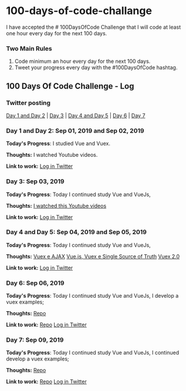 # 100-days-of-code-challange
I have accepted the # 100DaysOfCode Challenge that I will code at least one hour every day for the next 100 days.

### Two Main Rules
1.  Code minimum an hour every day for the next 100 days.
2.  Tweet your progress every day with the #100DaysOfCode hashtag.

## 100 Days Of Code Challenge - Log

### Twitter posting
[Day 1 and Day 2](https://twitter.com/FabioVanderlei/status/1168377422275891201) | [Day 3](https://twitter.com/FabioVanderlei/status/1168984980661395457) | [Day 4 and Day 5](https://twitter.com/FabioVanderlei/status/1169987496517746690) | [Day 6](https://twitter.com/FabioVanderlei/status/1170170058292834306) | [Day 7](https://twitter.com/FabioVanderlei/status/1171477116820414464)


### Day 1 and Day 2: Sep 01, 2019 and Sep 02, 2019
**Today's Progress**: I studied Vue and Vuex.

**Thoughts:** I watched Youtube videos.

**Link to work:** [Log in Twitter](https://twitter.com/FabioVanderlei/status/1168377422275891201)
 
### Day 3: Sep 03, 2019
**Today's Progress**: Today I continued study Vue and VueJs,

**Thoughts:** [I watched this Youtube videos](https://www.youtube.com/watch?v=BT1kKaZwPRs&list=PLFJmwzuHdBRTN93itG0UiZpqs8ZnBSeEF&index=3)

**Link to work:** [Log in Twitter](https://twitter.com/FabioVanderlei/status/1168984980661395457)

### Day 4 and Day 5: Sep 04, 2019 and Sep 05, 2019
**Today's Progress**: Today I continued study Vue and VueJs,

**Thoughts:** [Vuex e AJAX](https://www.youtube.com/watch?v=Fn6pB3sYhn4&list=PLFJmwzuHdBRTN93itG0UiZpqs8ZnBSeEF&index=1)
[Vue.js, Vuex e Single Source of Truth](https://www.youtube.com/watch?v=QIGFxhUQ_VM&list=PLFJmwzuHdBRTN93itG0UiZpqs8ZnBSeEF&index=2)
[Vuex 2.0](https://www.youtube.com/watch?v=BT1kKaZwPRs&list=PLFJmwzuHdBRTN93itG0UiZpqs8ZnBSeEF&index=3)

**Link to work:** [Log in Twitter](https://twitter.com/FabioVanderlei/status/1169987496517746690)

### Day 6: Sep 06, 2019
**Today's Progress**: Today I continued study Vue and VueJs, I develop a vuex examples;

**Thoughts:** [Repo](https://github.com/fabiovanderlei/vuex-example)

**Link to work:** 
[Repo](https://github.com/fabiovanderlei/vuex-example)
[Log in Twitter](https://twitter.com/FabioVanderlei/status/1170170058292834306)

### Day 7: Sep 09, 2019
**Today's Progress**: Today I continued study Vue and VueJs, I continued develop a vuex examples;

**Thoughts:** [Repo](https://github.com/fabiovanderlei/vuex-example)

**Link to work:** 
[Repo](https://github.com/fabiovanderlei/vuex-example)
[Log in Twitter](https://twitter.com/FabioVanderlei/status/1171477116820414464)

